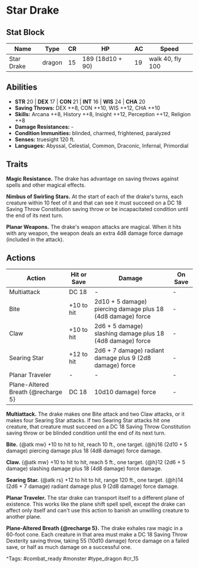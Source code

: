 # Star Drake

## Stat Block

| Name | Type | CR | HP | AC | Speed |
|------|------|----|----|----|-------|
| Star Drake | dragon | 15 | 189 (18d10 + 90) | 19 | walk 40, fly 100 |

## Abilities

- **STR** 20 | **DEX** 17 | **CON** 21 | **INT** 16 | **WIS** 24 | **CHA** 20
- **Saving Throws:** DEX ++8, CON ++10, WIS ++12, CHA ++10  
- **Skills:** Arcana ++8, History ++8, Insight ++12, Perception ++12, Religion ++8  
- **Damage Resistances:** -  
- **Condition Immunities:** blinded, charmed, frightened, paralyzed  
- **Senses:** truesight 120 ft.  
- **Languages:** Abyssal, Celestial, Common, Draconic, Infernal, Primordial

## Traits

**Magic Resistance.** The drake has advantage on saving throws against spells and other magical effects.

**Nimbus of Swirling Stars.** At the start of each of the drake's turns, each creature within 10 feet of it and that can see it must succeed on a DC 18 Saving Throw Constitution saving throw or be incapacitated condition until the end of its next turn.

**Planar Weapons.** The drake's weapon attacks are magical. When it hits with any weapon, the weapon deals an extra 4d8 damage force damage (included in the attack).


## Actions

| Action | Hit or Save | Damage | On Save |
|--------|--------------|--------|----------|
| Multiattack | DC 18 | - | - |
| Bite | +10 to hit | 2d10 + 5 damage) piercing damage plus 18 (4d8 damage) force | - |
| Claw | +10 to hit | 2d6 + 5 damage) slashing damage plus 18 (4d8 damage) force | - |
| Searing Star | +12 to hit | 2d6 + 7 damage) radiant damage plus 9 (2d8 damage) force | - |
| Planar Traveler | - | - | - |
| Plane-Altered Breath {@recharge 5} | DC 18 | 10d10 damage) force | - |

**Multiattack.** The drake makes one Bite attack and two Claw attacks, or it makes four Searing Star attacks. If two Searing Star attacks hit one creature, that creature must succeed on a DC 18 Saving Throw Constitution saving throw or be blinded condition until the end of its next turn.

**Bite.** {@atk mw} +10 to hit to hit, reach 10 ft., one target. {@h}16 (2d10 + 5 damage) piercing damage plus 18 (4d8 damage) force damage.

**Claw.** {@atk mw} +10 to hit to hit, reach 5 ft., one target. {@h}12 (2d6 + 5 damage) slashing damage plus 18 (4d8 damage) force damage.

**Searing Star.** {@atk rs} +12 to hit to hit, range 120 ft., one target. {@h}14 (2d6 + 7 damage) radiant damage plus 9 (2d8 damage) force damage.

**Planar Traveler.** The star drake can transport itself to a different plane of existence. This works like the plane shift spell spell, except the drake can affect only itself and can't use this action to banish an unwilling creature to another plane.

**Plane-Altered Breath {@recharge 5}.** The drake exhales raw magic in a 60-foot cone. Each creature in that area must make a DC 18 Saving Throw Dexterity saving throw, taking 55 (10d10 damage) force damage on a failed save, or half as much damage on a successful one.


^Tags: #combat_ready #monster #type_dragon #cr_15